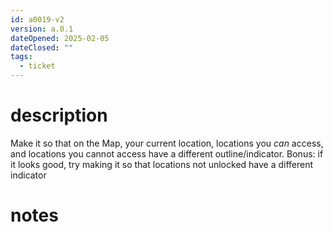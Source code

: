 ```yaml
---
id: a0019-v2
version: a.0.1
dateOpened: 2025-02-05
dateClosed: ""
tags:
  - ticket
---
```

# description
Make it so that on the Map, your current location, locations you _can_ access, and locations you cannot access have a different outline/indicator.
Bonus: if it looks good, try making it so that locations not unlocked have a different indicator
# notes
